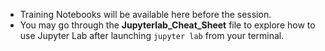 - Training Notebooks will be available here before the session.
- You may go through the **Jupyterlab_Cheat_Sheet** file to explore how to use Jupyter Lab after launching `jupyter lab` from your terminal.
